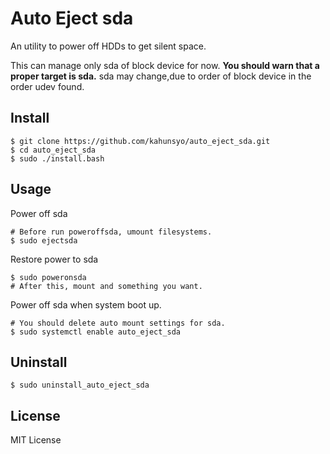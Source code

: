 # Auto Eject sda

An utility to power off HDDs to get silent space.

This can manage only sda of block device for now. **You should warn that a proper target is sda.** sda may change,due to order of block device in the order udev found.

## Install

```
$ git clone https://github.com/kahunsyo/auto_eject_sda.git
$ cd auto_eject_sda
$ sudo ./install.bash
```

## Usage

Power off sda

```
# Before run poweroffsda, umount filesystems.
$ sudo ejectsda
```

Restore power to sda

```
$ sudo poweronsda
# After this, mount and something you want.
```

Power off sda when system boot up.

```
# You should delete auto mount settings for sda.
$ sudo systemctl enable auto_eject_sda
```

## Uninstall

```
$ sudo uninstall_auto_eject_sda
```

## License

MIT License

